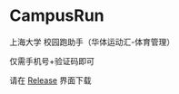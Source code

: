 # CampusRun
上海大学 校园跑助手（华体运动汇-体育管理）

仅需手机号+验证码即可

请在 [Release](https://github.com/SHU-CampusRun/CampusRun/releases) 界面下载
